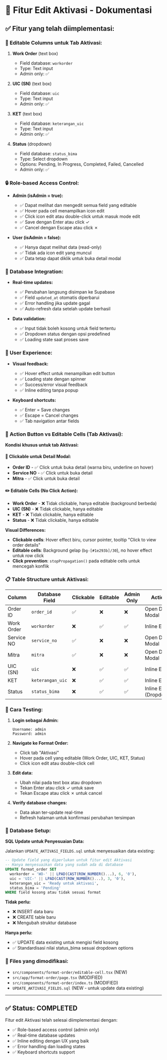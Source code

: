 # 📝 **Fitur Edit Aktivasi - Dokumentasi**

## ✅ **Fitur yang telah diimplementasi:**

### **🔧 Editable Columns untuk Tab Aktivasi:**

1. **Work Order** (text box)
   - Field database: `workorder`
   - Type: Text input
   - Admin only: ✅

2. **UIC (SN)** (text box)
   - Field database: `uic`
   - Type: Text input
   - Admin only: ✅

3. **KET** (text box)
   - Field database: `keterangan_uic`
   - Type: Text input
   - Admin only: ✅

4. **Status** (dropdown)
   - Field database: `status_bima`
   - Type: Select dropdown
   - Options: Pending, In Progress, Completed, Failed, Cancelled
   - Admin only: ✅

### **🔒 Role-based Access Control:**

- **Admin (isAdmin = true):**
  - ✅ Dapat melihat dan mengedit semua field yang editable
  - ✅ Hover pada cell menampilkan icon edit
  - ✅ Click icon edit atau double-click untuk masuk mode edit
  - ✅ Save dengan Enter atau click ✓
  - ✅ Cancel dengan Escape atau click ✗

- **User (isAdmin = false):**
  - ✅ Hanya dapat melihat data (read-only)
  - ✅ Tidak ada icon edit yang muncul
  - ✅ Data tetap dapat diklik untuk buka detail modal

### **💾 Database Integration:**

- **Real-time updates:**
  - ✅ Perubahan langsung disimpan ke Supabase
  - ✅ Field `updated_at` otomatis diperbarui
  - ✅ Error handling jika update gagal
  - ✅ Auto-refresh data setelah update berhasil

- **Data validation:**
  - ✅ Input tidak boleh kosong untuk field tertentu
  - ✅ Dropdown status dengan opsi predefined
  - ✅ Loading state saat proses save

### **🎨 User Experience:**

- **Visual feedback:**
  - ✅ Hover effect untuk menampilkan edit button
  - ✅ Loading state dengan spinner
  - ✅ Success/error visual feedback
  - ✅ Inline editing tanpa popup

- **Keyboard shortcuts:**
  - ✅ Enter = Save changes
  - ✅ Escape = Cancel changes
  - ✅ Tab navigation antar fields

### **🎯 Action Button vs Editable Cells (Tab Aktivasi):**

**Kondisi khusus untuk tab Aktivasi:**

#### **🔗 Clickable untuk Detail Modal:**
- **Order ID** - ✅ Click untuk buka detail (warna biru, underline on hover)
- **Service NO** - ✅ Click untuk buka detail  
- **Mitra** - ✅ Click untuk buka detail

#### **✏️ Editable Cells (No Click Action):**
- **Work Order** - ❌ Tidak clickable, hanya editable (background berbeda)
- **UIC (SN)** - ❌ Tidak clickable, hanya editable 
- **KET** - ❌ Tidak clickable, hanya editable
- **Status** - ❌ Tidak clickable, hanya editable

**Visual Differences:**
- **Clickable cells**: Hover effect biru, cursor pointer, tooltip "Click to view order details"
- **Editable cells**: Background gelap (`bg-[#1e293b]/30`), no hover effect untuk row click
- **Click prevention**: `stopPropagation()` pada editable cells untuk mencegah konflik

### **📋 Table Structure untuk Aktivasi:**

| Column | Database Field | Clickable | Editable | Admin Only | Action |
|--------|---------------|-----------|----------|------------|---------|
| Order ID | `order_id` | ✅ | ❌ | ❌ | Open Detail Modal |
| Work Order | `workorder` | ❌ | ✅ | ✅ | Inline Edit |
| Service NO | `service_no` | ✅ | ❌ | ❌ | Open Detail Modal |
| Mitra | `mitra` | ✅ | ❌ | ❌ | Open Detail Modal |
| UIC (SN) | `uic` | ❌ | ✅ | ✅ | Inline Edit |
| KET | `keterangan_uic` | ❌ | ✅ | ✅ | Inline Edit |
| Status | `status_bima` | ❌ | ✅ | ✅ | Inline Edit (Dropdown) |

### **🚀 Cara Testing:**

1. **Login sebagai Admin:**
   ```
   Username: admin
   Password: admin
   ```

2. **Navigate ke Format Order:**
   - Click tab "Aktivasi"
   - Hover pada cell yang editable (Work Order, UIC, KET, Status)
   - Click icon edit atau double-click cell

3. **Edit data:**
   - Ubah nilai pada text box atau dropdown
   - Tekan Enter atau click ✓ untuk save
   - Tekan Escape atau click ✗ untuk cancel

4. **Verify database changes:**
   - Data akan ter-update real-time
   - Refresh halaman untuk konfirmasi perubahan tersimpan

### **🔄 Database Setup:**

**SQL Update untuk Penyesuaian Data:**

Jalankan `UPDATE_AKTIVASI_FIELDS.sql` untuk menyesuaikan data existing:

```sql
-- Update field yang diperlukan untuk fitur edit Aktivasi
-- Hanya menyesuaikan data yang sudah ada di database
UPDATE format_order SET 
  workorder = 'WO-' || LPAD(CAST(ROW_NUMBER()...), 6, '0'),
  uic = 'UIC-' || LPAD(CAST(ROW_NUMBER()...), 3, '0'),
  keterangan_uic = 'Ready untuk aktivasi',
  status_bima = 'Pending'
WHERE field kosong atau tidak sesuai format
```

**Tidak perlu:**
- ❌ INSERT data baru
- ❌ CREATE table baru  
- ❌ Mengubah struktur database

**Hanya perlu:**
- ✅ UPDATE data existing untuk mengisi field kosong
- ✅ Standardisasi nilai status_bima sesuai dropdown options

### **📁 Files yang dimodifikasi:**

- `src/components/format-order/editable-cell.tsx` (NEW)
- `src/app/format-order/page.tsx` (MODIFIED)
- `src/components/format-order/index.ts` (MODIFIED)
- `UPDATE_AKTIVASI_FIELDS.sql` (NEW - untuk update data existing)

---

## ✅ **Status: COMPLETED**

Fitur edit Aktivasi telah selesai diimplementasi dengan:
- ✅ Role-based access control (admin only)
- ✅ Real-time database updates
- ✅ Inline editing dengan UX yang baik
- ✅ Error handling dan loading states
- ✅ Keyboard shortcuts support

